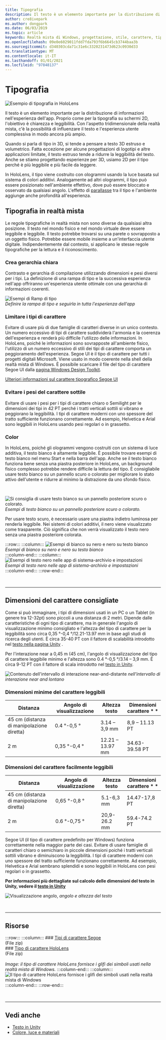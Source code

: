 ```yaml
---
title: Tipografia
description: Il testo è un elemento importante per la distribuzione di informazioni nell'esperienza dell'app.
author: cre8ivepark
ms.author: dongpark
ms.date: 06/03/2019
ms.topic: article
keywords: Realtà mista di Windows, progettazione, stile, carattere, tipografia, interfaccia utente, UX, testo, auricolare realtà mista, auricolare di realtà mista di Windows, cuffia virtuale reale, HoloLens
ms.openlocfilehash: 09e0e6029011fdd7fda793f6b6645cb3744baa3b
ms.sourcegitcommit: d340303cda71c31e6c3320231473d623c0930d33
ms.translationtype: MT
ms.contentlocale: it-IT
ms.lasthandoff: 01/01/2021
ms.locfileid: "97848137"
---
```

# <a name="typography"></a>Tipografia

![Esempio di tipografia in HoloLens](images/typography-cover.png)<br>


Il testo è un elemento importante per la distribuzione di informazioni nell'esperienza dell'app. Proprio come per la tipografia su schermi 2D, l'obiettivo è chiarezza e leggibilità. Con l'aspetto tridimensionale della realtà mista, c'è la possibilità di influenzare il testo e l'esperienza utente complessiva in modo ancora più ampio.

Quando si parla di tipo in 3D, si tende a pensare a testo 3D estruso e volumetrico. Fatta eccezione per alcune progettazioni di logotipi e altre applicazioni limitate, il testo estruso tende a ridurre la leggibilità del testo. Anche se stiamo progettando esperienze per 3D, usiamo 2D per il tipo perché è più leggibile e più facile da leggere.

In HoloLens, il tipo viene costruito con ologrammi usando la luce basata sul sistema di colori additivi. Analogamente ad altri ologrammi, il tipo può essere posizionato nell'ambiente effettivo, dove può essere bloccato e osservato da qualsiasi angolo. L'effetto di [parallasse](https://en.wikipedia.org/wiki/Parallax) tra il tipo e l'ambiente aggiunge anche profondità all'esperienza.

## <a name="typography-in-mixed-reality"></a>Tipografia in realtà mista

Le regole tipografiche in realtà mista non sono diverse da qualsiasi altra posizione. Il testo nel mondo fisico e nel mondo virtuale deve essere leggibile e leggibile. Il testo potrebbe trovarsi su una parete o sovrapposto a un oggetto fisico. Potrebbe essere mobile insieme a un'interfaccia utente digitale. Indipendentemente dal contesto, si applicano le stesse regole tipografiche per la lettura e il riconoscimento.

### <a name="create-clear-hierarchy"></a>Crea gerarchia chiara

Contrasto e gerarchia di compilazione utilizzando dimensioni e pesi diversi per i tipi. La definizione di una rampa di tipo e la successiva esperienza nell'app offriranno un'esperienza utente ottimale con una gerarchia di informazioni coerenti.

![Esempi di Ramp di tipo](images/typography-ramp-1000px.jpg)<br>
*Definire la rampa di tipo e seguirla in tutta l'esperienza dell'app*

### <a name="limit-your-fonts"></a>Limitare i tipi di carattere

Evitare di usare più di due famiglie di caratteri diverse in un unico contesto. Un numero eccessivo di tipi di carattere suddividerà l'armonia e la coerenza dell'esperienza e renderà più difficile l'utilizzo delle informazioni. In HoloLens, poiché le informazioni sono sovrapposte all'ambiente fisico, l'utilizzo di un numero eccessivo di stili dei tipi di carattere comporta un peggioramento dell'esperienza. Segoe UI è il tipo di carattere per tutti i progetti digitali Microsoft. Viene usato in modo coerente nella shell della realtà mista di Windows. È possibile scaricare il file del tipo di carattere Segoe UI dalla [pagina Windows Design Toolkit](https://docs.microsoft.com/windows/uwp/design-downloads/).

[Ulteriori informazioni sul carattere tipografico Segoe UI](https://docs.microsoft.com/windows/uwp/design/style/typography)

### <a name="avoid-thin-font-weights"></a>Evitare i pesi del carattere sottile

Evitare di usare i pesi per i tipi di carattere chiaro o Semilight per le dimensioni dei tipi in 42 PT perché i tratti verticali sottili si vibrano e peggiorano la leggibilità. I tipi di carattere moderni con uno spessore del tratto sufficiente funzionano correttamente. Ad esempio, Helvetica e Arial sono leggibili in HoloLens usando pesi regolari o in grassetto.

### <a name="color"></a>Color

In HoloLens, poiché gli ologrammi vengono costruiti con un sistema di luce additiva, il testo bianco è altamente leggibile. È possibile trovare esempi di testo bianco nel menu Start e nella barra dell'app. Anche se il testo bianco funziona bene senza una piastra posteriore in HoloLens, un background fisico complesso potrebbe rendere difficile la lettura del tipo. È consigliabile usare testo bianco su un pannello scuro o colorato per migliorare lo stato attivo dell'utente e ridurre al minimo la distrazione da uno sfondo fisico.

<br>


![Si consiglia di usare testo bianco su un pannello posteriore scuro o colorato. ](images/typography-whiteonblack2-1000px.jpg)
 *Esempi di testo bianco su un pannello posteriore scuro o colorato.*
<br>

Per usare testo scuro, è necessario usare una piastra indietro luminosa per renderla leggibile. Nei sistemi di colori additivi, il nero viene visualizzato come trasparente. Ciò significa che non verrà visualizzato il testo nero senza una piastra posteriore colorata.

:::row:::
    :::column:::
        ![Esempi di bianco su nero e nero su testo bianco](images/typography-whiteonblack.png)<br>
        *Esempi di bianco su nero e nero su testo bianco*<br>
    :::column-end:::
    :::column:::
        ![Esempi di testo nero nelle app di sistema-archivio e impostazioni](images/640px-typography-blackonwhite.jpg)<br>
        *Esempi di testo nero nelle app di sistema-archivio e impostazioni*<br>
    :::column-end:::
:::row-end:::

<br>

---

## <a name="recommended-font-size"></a>Dimensioni del carattere consigliate

Come si può immaginare, i tipi di dimensioni usati in un PC o un Tablet (in genere tra 12-32pt) sono piccoli a una distanza di 2 metri. Dipende dalle caratteristiche di ogni tipo di carattere, ma in generale l'angolo di visualizzazione minimo consigliato e l'altezza del tipo di carattere per la leggibilità sono circa 0,35 °-0,4 °/12.21-13.97 mm in base agli studi di ricerca degli utenti. È circa 35-40 PT con il fattore di scalabilità introdotto nel [testo nella pagina Unity](../develop/unity/text-in-unity.md) . 

Per l'interazione near a 0,45 m (45 cm), l'angolo di visualizzazione del tipo di carattere leggibile minimo e l'altezza sono 0.4 °-0,5 °/3.14 – 3,9 mm. È circa 9-12 PT con il fattore di scala introdotto nel [testo in Unity](../develop/unity/text-in-unity.md).

![Contenuto dell'intervallo di interazione near-and-distante ](images/typography-distance-1000px.jpg)
 *nell'intervallo di interazione near and lontano*

### <a name="the-minimum-legible-font-size"></a>Dimensioni minime del carattere leggibili

| Distanza | Angolo di visualizzazione | Altezza testo | Dimensioni carattere * * |
|---------|---------|---------|---------|
| 45 cm (distanza di manipolazione diretta) | 0.4 °-0,5 ° | 3.14 – 3,9 mm | 8,9 – 11.13 PT |
| 2 m | 0,35 °-0,4 ° | 12.21 – 13.97 mm | 34.63-39.58 PT |

### <a name="the-comfortably-legible-font-size"></a>Dimensioni del carattere facilmente leggibili

| Distanza | Angolo di visualizzazione | Altezza testo | Dimensioni carattere * * |
|---------|---------|---------|---------|
| 45 cm (distanza di manipolazione diretta) | 0,65 °-0,8 ° | 5.1-6,3 mm | 14.47-17,8 PT |
| 2 m | 0.6 °-0,75 ° | 20,9-26.2 mm | 59.4-74.2 PT |


Segoe UI (il tipo di carattere predefinito per Windows) funziona correttamente nella maggior parte dei casi. Evitare di usare famiglie di caratteri chiaro o semichiaro in piccole dimensioni poiché i tratti verticali sottili vibrano e diminuiscono la leggibilità. I tipi di carattere moderni con uno spessore del tratto sufficiente funzionano correttamente. Ad esempio, Helvetica e Arial sembrano splendidi e sono leggibili in HoloLens con pesi regolari o in grassetto.

**Per informazioni più dettagliate sul calcolo delle dimensioni del testo in Unity, vedere il [testo in Unity](../develop/unity/text-in-unity.md)**

![Visualizzazione angolo, ](images/Text_In_Unity_ViewingAngle.jpg)
 *angolo e altezza del testo*

<br>

---

## <a name="resources"></a>Risorse

:::row:::
    :::column:::
    ### <a name="segoe-fontsbr"></a>[Tipi di carattere Segoe](https://download.microsoft.com/download/1/B/C/1BCF071A-78EE-4968-ACBE-15461C274B61/Segoe%20fonts%20v1705.zip)<br>
    (File zip)<br>
    ### <a name="hololens-fontbr"></a>[Tipo di carattere HoloLens](https://download.microsoft.com/download/3/8/D/38D659E2-4B9C-413A-B2E7-1956181DC427/Hololens%20font.zip)<br>
    (File zip)<br>
    <br>
    *Image: il tipo di carattere HoloLens fornisce i glifi dei simboli usati nella realtà mista di Windows.*
    :::column-end:::
        :::column:::
        ![Il tipo di carattere HoloLens fornisce i glifi dei simboli usati nella realtà mista di Windows](images/hololensmdl2symbols.jpg)<br>
    :::column-end:::
:::row-end:::


<br>

---

## <a name="see-also"></a>Vedi anche

* [Testo in Unity](../develop/unity/text-in-unity.md)
* [Colore, luce e materiali](../color,-light-and-materials.md)

